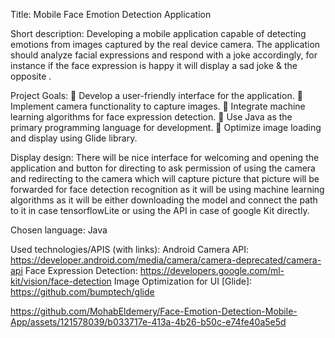 Title: Mobile Face Emotion Detection Application

Short description:
Developing a mobile application capable of detecting emotions from images captured by the real device camera. The application should analyze facial expressions and respond with a joke accordingly, for instance if the face expression is happy it will display a sad joke & the opposite .

Project Goals:
 Develop a user-friendly interface for the application.
 Implement camera functionality to capture images.
 Integrate machine learning algorithms for face expression detection.
 Use Java as the primary programming language for development.
 Optimize image loading and display using Glide library.

Display design:
There will be nice interface for welcoming and opening the application and button for directing to ask permission of using the camera and redirecting to the camera which will capture picture that picture will be forwarded for face detection recognition as it will be using machine learning algorithms as it will be either downloading the model and connect the path to it in case tensorflowLite or using the API in case of google Kit directly.

Chosen language: Java

Used technologies/APIS (with links):
Android Camera API:
https://developer.android.com/media/camera/camera-deprecated/camera-api
Face Expression Detection:
https://developers.google.com/ml-kit/vision/face-detection
Image Optimization for UI [Glide]:
https://github.com/bumptech/glide




https://github.com/MohabEldemery/Face-Emotion-Detection-Mobile-App/assets/121578039/b033717e-413a-4b26-b50c-e74fe40a5e5d

